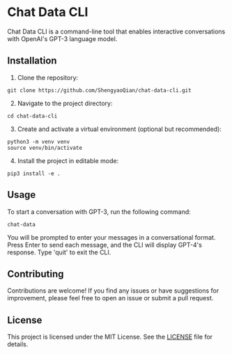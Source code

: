 # Chat Data CLI

Chat Data CLI is a command-line tool that enables interactive conversations with OpenAI's GPT-3 language model.

## Installation

1. Clone the repository:
```
git clone https://github.com/ShengyaoQian/chat-data-cli.git
```

2. Navigate to the project directory:
```
cd chat-data-cli
```

3. Create and activate a virtual environment (optional but recommended):
```
python3 -m venv venv
source venv/bin/activate
```

4. Install the project in editable mode:
```
pip3 install -e .
```

## Usage

To start a conversation with GPT-3, run the following command:

```
chat-data
```

You will be prompted to enter your messages in a conversational format. Press Enter to send each message, and the CLI will display GPT-4's response. Type 'quit' to exit the CLI.

## Contributing

Contributions are welcome! If you find any issues or have suggestions for improvement, please feel free to open an issue or submit a pull request.

## License

This project is licensed under the MIT License. See the [LICENSE](LICENSE) file for details.


